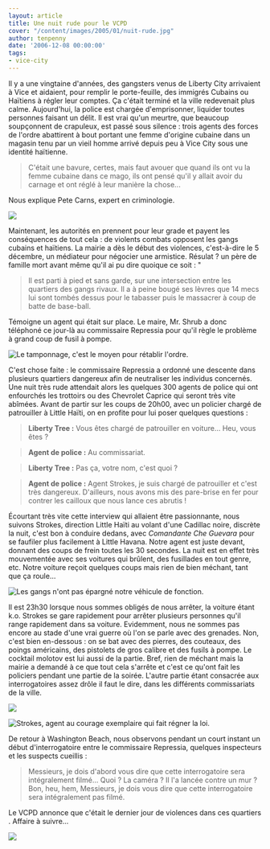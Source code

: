 ```yaml
---
layout: article
title: Une nuit rude pour le VCPD
cover: "/content/images/2005/01/nuit-rude.jpg"
author: tenpenny
date: '2006-12-08 00:00:00'
tags:
- vice-city
---
```


Il y a une vingtaine d'années, des gangsters venus de Liberty City arrivaient à Vice et&nbsp;aidaient, pour remplir le porte-feuille, des immigrés Cubains ou Haïtiens à régler leur comptes. Ça c'était terminé et la ville redevenait plus calme. Aujourd'hui, la police est chargée d'emprisonner, liquider toutes personnes faisant un délit. Il est vrai qu'un meurtre, que beaucoup soupçonnent de crapuleux, est passé sous silence : trois agents des forces de l'ordre abattirent à bout portant une femme d'origine cubaine dans un magasin tenu par un vieil homme arrivé depuis peu à Vice City sous une identité haïtienne.

> C'était une bavure, certes, mais faut avouer que quand ils ont vu la femme cubaine dans ce mago, ils ont pensé qu'il y allait avoir du carnage et ont réglé à leur manière la chose...

Nous explique Pete Carns, expert en criminologie.

![](  /content/images/2005/01/voiture_brul_1.jpg)

Maintenant, les autorités en prennent pour leur grade et payent les conséquences de tout cela : de violents combats opposent les gangs cubains et haïtiens. La mairie a dès le début des violences, c'est-à-dire le 5 décembre, un médiateur pour négocier une armistice. Résulat ? un père de famille mort avant même qu'il ai pu dire quoique ce soit : "

> Il est parti à pied et sans garde, sur une intersection entre les quartiers des gangs rivaux. Il a à peine bougé ses lèvres que 14 mecs lui sont tombés dessus pour le tabasser puis le massacrer à coup de batte de base-ball.

Témoigne un agent qui était sur place. Le maire, Mr. Shrub a donc téléphoné ce jour-là au commissaire Repressia pour qu'il règle le problème à grand coup de fusil à pompe.

![Le tamponnage, c'est le moyen pour rétablir l'ordre.](  /content/images/2005/01/tamponnage.jpg)

C'est chose faite : le commissaire Repressia a ordonné une descente dans plusieurs quartiers dangereux&nbsp;afin de&nbsp;neutraliser les individus concernés. Une nuit très rude attendait alors les quelques 300 agents de police qui ont enfourchés les trottoirs ou des Chevrolet Caprice qui seront très vite abîmées. Avant de partir sur les coups de 20h00,&nbsp;avec un policier chargé de patrouiller à Little Haïti, on en profite pour lui poser quelques questions :

> **Liberty Tree :** Vous êtes chargé de patrouiller en voiture... Heu, vous êtes ?

> **Agent de police :** Au commissariat.

> **Liberty Tree :** Pas ça, votre nom, c'est quoi ?

> **Agent de police :** Agent Strokes, je suis chargé de patrouiller et c'est très dangereux. D'ailleurs, nous avons mis des pare-brise en fer pour contrer les cailloux que nous lance ces abrutis !

Écourtant très vite cette interview qui allaient être passionnante, nous suivons Strokes, direction Little Haïti au volant d'une Cadillac noire, discrète la nuit,&nbsp;c'est bon à conduire dedans, avec _Comandante Che Guevara_ pour se faufiler plus facilement à Little Havana. Notre agent est juste devant, donnant des coups de frein toutes les 30 secondes. La nuit est en effet très mouvementée avec ses voitures qui brûlent, des fusillades en tout genre, etc. Notre voiture reçoit quelques coups mais rien de bien méchant, tant que ça roule...

![Les gangs n'ont pas épargné notre véhicule de fonction.](  /content/images/2005/01/voiturebrul_2.jpg)

Il est 23h30 lorsque nous sommes obligés de nous arrêter, la voiture étant k.o. Strokes se gare rapidement pour arrêter plusieurs personnes qu'il range rapidement dans sa voiture.&nbsp;Evidemment, nous ne sommes pas encore au stade d'une vrai guerre où l'on se parle avec des grenades. Non, c'est bien en-dessous : on se bat avec des pierres, des couteaux, des poings américains, des pistolets de gros calibre et des fusils à pompe. Le cocktail molotov est lui aussi de la partie. Bref, rien de méchant mais la mairie a demandé à ce que tout cela s'arrête et c'est ce qu'ont fait les policiers pendant une partie de la soirée. L'autre partie étant consacrée aux interrogatoires assez drôle il faut le dire, dans les différents commissariats de la ville.

![](  /content/images/2005/01/combatrue1.jpg)

![Strokes, agent au courage exemplaire qui fait régner la loi.](  /content/images/2005/01/combatrue2.jpg)

De retour à Washington Beach, nous observons pendant un court instant un début d'interrogatoire entre le commissaire Repressia, quelques inspecteurs et les suspects cueillis :

> Messieurs, je dois d'abord vous dire que cette interrogatoire sera intégralement filmé... Quoi ? La caméra ? Il l'a lancée contre un mur ? Bon, heu, hem, Messieurs, je dois vous dire que cette interrogatoire sera intégralement pas filmé.

Le VCPD annonce que c'était le dernier jour de violences dans ces quartiers . Affaire à suivre...

![](  /content/images/2005/01/voiturebrul_3.jpg)

<!--kg-card-end: markdown-->

